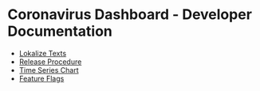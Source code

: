 # Coronavirus Dashboard - Developer Documentation

- [Lokalize Texts](/docs/lokalize-texts.md)
- [Release Procedure](/docs/release-procedure.md)
- [Time Series Chart](/docs/time-series-chart.md)
- [Feature Flags](/docs/feature-flags.md)
